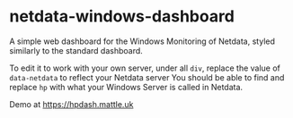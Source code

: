 # netdata-windows-dashboard
A simple web dashboard for the Windows Monitoring of Netdata, styled similarly to the standard dashboard.

To edit it to work with your own server, under all ```div```, replace the value of ```data-netdata``` to reflect your Netdata server
You should be able to find and replace ```hp``` with what your Windows Server is called in Netdata.

Demo at https://hpdash.mattle.uk
